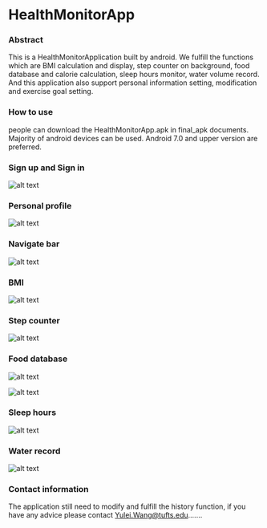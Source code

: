 # HealthMonitorApp

### Abstract 
This is a HealthMonitorApplication built by android. We fulfill the functions which are BMI calculation and display, step counter on background, food database and calorie calculation, sleep hours monitor, water volume record. And this application also support personal information setting, modification and exercise goal setting.


### How to use
people can download the HealthMonitorApp.apk in final_apk documents. Majority of android devices can be used. Android 7.0 and upper version are preferred.

### Sign up and Sign in 

![alt text](p1.jpg)

### Personal profile

![alt text](p2.jpg)

### Navigate bar

![alt text](p3.jpg)

### BMI 

![alt text](p4.jpg)

### Step counter

![alt text](p7.jpg)

### Food database

![alt text](p5.jpg)

![alt text](p6.jpg)

### Sleep hours

![alt text](p9.jpg)

### Water record

![alt text](p8.jpg)

### Contact information

The application still need to modify and fulfill the history function, if you have any advice please contact Yulei.Wang@tufts.edu.......



